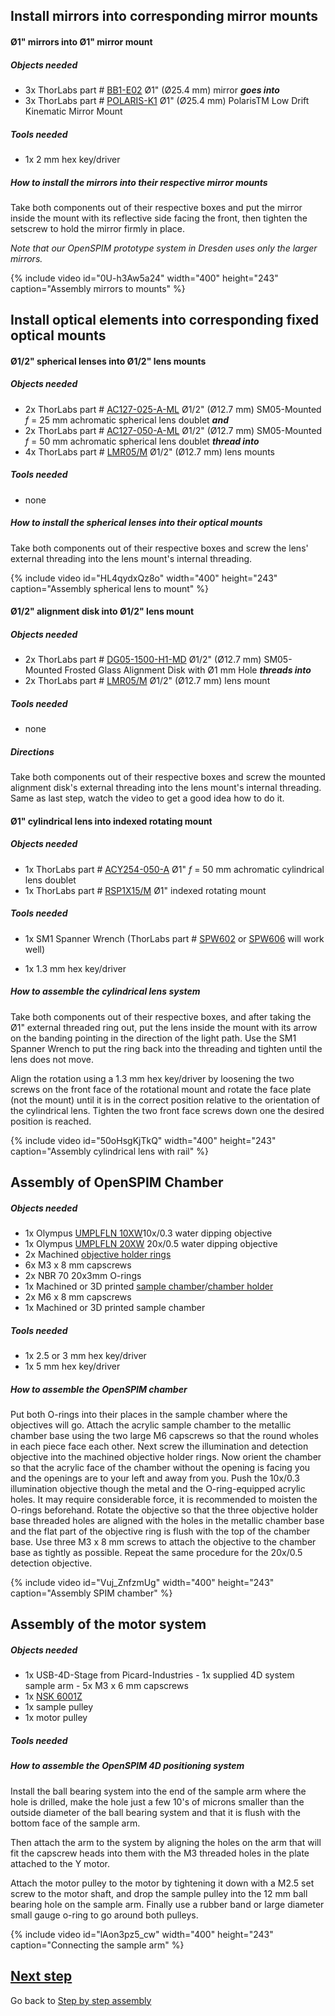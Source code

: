 ---
---
## Install mirrors into corresponding mirror mounts

#### Ø1" mirrors into Ø1" mirror mount

##### Objects needed

  - 3x ThorLabs part # [BB1-E02](https://www.thorlabs.de/thorProduct.cfm?partNumber=BB1-E02) Ø1" (Ø25.4 mm) mirror <b><i>goes into</i></b>
  - 3x ThorLabs part # [POLARIS-K1](https://www.thorlabs.com/thorProduct.cfm?partNumber=POLARIS-K1) Ø1" (Ø25.4 mm) PolarisTM Low Drift Kinematic Mirror Mount

##### Tools needed

  - 1x 2 mm hex key/driver

##### How to install the mirrors into their respective mirror mounts

Take both components out of their respective boxes and put the mirror inside the mount with its reflective side facing the front, then tighten the setscrew to hold the mirror firmly in place.  

*Note that our OpenSPIM prototype system in Dresden uses only the larger mirrors.*

{% include video id="0U-h3Aw5a24" width="400" height="243" caption="Assembly mirrors to mounts" %}

## Install optical elements into corresponding fixed optical mounts

#### Ø1/2" spherical lenses into Ø1/2" lens mounts

##### Objects needed

  - 2x ThorLabs part # [AC127-025-A-ML](https://www.thorlabs.de/thorProduct.cfm?partNumber=AC127-025-A-ML) Ø1/2" (Ø12.7 mm) SM05-Mounted <i>f</i> = 25 mm achromatic spherical lens doublet <b><i>and</i></b>
  - 2x ThorLabs part # [AC127-050-A-ML](https://www.thorlabs.de/thorProduct.cfm?partNumber=AC127-050-A-ML) Ø1/2" (Ø12.7 mm) SM05-Mounted <i>f</i> = 50 mm achromatic spherical lens doublet <b><i>thread into</i></b>
  - 4x ThorLabs part # [LMR05/M](https://www.thorlabs.de/thorProduct.cfm?partNumber=LMR05/M) Ø1/2" (Ø12.7 mm) lens mounts

##### Tools needed

  - none

##### How to install the spherical lenses into their optical mounts

Take both components out of their respective boxes and screw the lens'
external threading into the lens mount's internal threading.

{% include video id="HL4qydxQz8o" width="400" height="243" caption="Assembly spherical lens to mount" %}

#### Ø1/2" alignment disk into Ø1/2" lens mount

##### Objects needed

  - 2x ThorLabs part # [DG05-1500-H1-MD](https://www.thorlabs.de/thorProduct.cfm?partNumber=DG05-1500-H1-MD) Ø1/2" (Ø12.7 mm) SM05-Mounted Frosted Glass Alignment Disk with Ø1 mm Hole <b><i>threads into</i></b>
  - 2x ThorLabs part # [LMR05/M](https://www.thorlabs.de/thorProduct.cfm?partNumber=LMR05/M) Ø1/2" (Ø12.7 mm) lens mount

##### Tools needed

  - none

##### Directions

Take both components out of their respective boxes and screw the mounted alignment disk's external threading into the lens mount's internal threading. Same as last step, watch the video to get a good idea how to do it.

#### Ø1" cylindrical lens into indexed rotating mount

##### Objects needed

  - 1x ThorLabs part # [ACY254-050-A](https://www.thorlabs.de/thorProduct.cfm?partNumber=ACY254-050-A) Ø1" <i>f</i> = 50 mm achromatic cylindrical lens doublet  
  - 1x ThorLabs part # [RSP1X15/M](https://www.thorlabs.de/thorProduct.cfm?partNumber=RSP1X15/M) Ø1" indexed rotating mount

##### Tools needed

  - 1x SM1 Spanner Wrench (ThorLabs part # [SPW602](https://www.thorlabs.de/thorProduct.cfm?partNumber=SPW602) or
    [SPW606](https://www.thorlabs.de/thorProduct.cfm?partNumber=SPW606) will work well)

  - 1x 1.3 mm hex key/driver

##### How to assemble the cylindrical lens system

Take both components out of their respective boxes, and after taking the Ø1" external threaded ring out, put the lens inside the mount with its arrow on the banding pointing in the direction of the light path. Use the SM1 Spanner Wrench to put the ring back into the threading and tighten until the lens does not move.

Align the rotation using a 1.3 mm hex key/driver by loosening the two screws on the front face of the rotational mount and rotate the face plate (not the mount) until it is in the correct position relative to the orientation of the cylindrical lens. Tighten the two front face screws down one the desired position is reached.

{% include video id="50oHsgKjTkQ" width="400" height="243" caption="Assembly cylindrical lens with rail" %}

## Assembly of OpenSPIM Chamber

##### Objects needed

  - 1x Olympus [UMPLFLN 10XW](https://www.olympus-lifescience.com/en/objectives/detail/0-DIRECTORY%3A%3ADirFrontend-itemId.511706538.html)10x/0.3 water dipping objective
  - 1x Olympus [UMPLFLN 20XW](https://www.olympus-lifescience.com/en/objectives/detail/0-DIRECTORY%3A%3ADirFrontend-itemId.511706539.html) 20x/0.5 water dipping objective
  - 2x Machined [objective holder rings](documents/OpenSPIM_SPIM-Chamber_Objective-Ring.PDF)
  - 6x M3 x 8 mm capscrews
  - 2x NBR 70 20x3mm O-rings
  - 1x Machined or 3D printed [sample chamber](documents/OpenSPIM_SPIM-Chamber.PDF)/[chamber holder](documents/OpenSPIM_SPIM-Chamber_Holder.PDF)
  - 2x M6 x 8 mm capscrews
  - 1x Machined or 3D printed sample chamber

##### Tools needed

  - 1x 2.5 or 3 mm hex key/driver
  - 1x 5 mm hex key/driver

##### How to assemble the OpenSPIM chamber

Put both O-rings into their places in the sample chamber where the objectives will go. Attach the acrylic sample chamber to the metallic chamber base using the two large M6 capscrews so that the round wholes in each piece face each other. Next screw the illumination and detection objective into the machined objective holder rings. Now orient the chamber so that the acrylic face of the chamber without the opening is facing you and the openings are to your left and away from you. Push the 10x/0.3 illumination objective though the metal and the O-ring-equipped acrylic holes. It may require considerable force, it is recommended to moisten the O-rings beforehand. Rotate the objective so that the three objective holder base threaded holes are aligned with the holes in the metallic chamber base and the flat part of the objective ring is flush with the top of the chamber base. Use three M3 x 8 mm screws to attach the objective to the chamber base as tightly as possible. Repeat the same procedure for the 20x/0.5 detection objective.

{% include video id="Vuj_ZnfzmUg" width="400" height="243" caption="Assembly SPIM chamber" %}

## Assembly of the motor system

##### Objects needed

  - 1x USB-4D-Stage from Picard-Industries - 1x supplied 4D system sample arm - 5x M3 x 6 mm capscrews
  - 1x [NSK 6001Z](https://de.rs-online.com/web/p/kugellager/4090057/)
  - 1x sample pulley
  - 1x motor pulley

##### Tools needed

##### How to assemble the OpenSPIM 4D positioning system

Install the ball bearing system into the end of the sample arm where the hole is drilled, make the hole just a few 10's of microns smaller than the outside diameter of the ball bearing system and that it is flush with the bottom face of the sample arm.

Then attach the arm to the system by aligning the holes on the arm that will fit the capscrew heads into them with the M3 threaded holes in the plate attached to the Y motor.

Attach the motor pulley to the motor by tightening it down with a M2.5 set screw to the motor shaft, and drop the sample pulley into the 12 mm ball bearing hole on the sample arm. Finally use a rubber band or large diameter small gauge o-ring to go around both pulleys.

{% include video id="lAon3pz5_cw" width="400" height="243" caption="Connecting the sample arm" %}

## [ Next step](Install_assembled_ThorLabs_components_on_rail_carriers)

Go back to [Step by step assembly](Step_by_step_assembly)
